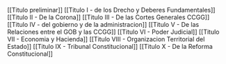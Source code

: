 [[Titulo preliminar]]
[[Titulo I - de los Drecho y Deberes Fundamentales]]
[[Titulo II - De la Corona]]
[[Titulo III - De las Cortes Generales CCGG]]
[[Titulo IV - del gobierno y de la administracion]]
[[Titulo V - De las Relaciones entre el GOB y las CCGG]]
[[Titulo VI - Poder Judicial]]
[[Titulo VII - Economia y Hacienda]]
[[Titulo VIII - Organizacion Territorial del Estado]]
[[Titulo IX - Tribunal Constitucional]]
[[Titulo X - De la Reforma Constitucional]]
